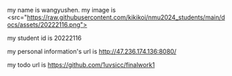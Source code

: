 my name is wangyushen.
my image is <src="https://raw.githubusercontent.com/kikikoi/nmu2024_students/main/docs/assets/20222116.png">



my student id is 20222116


my personal information's url is http://47.236.174.136:8080/




my todo url is https://github.com/1uvsicc/finalwork1

